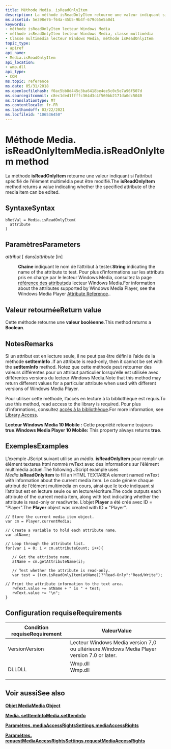 ```yaml
---
title: Méthode Media. isReadOnlyItem
description: La méthode isReadOnlyItem retourne une valeur indiquant si l’attribut spécifié de l’élément multimédia peut être modifié.
ms.assetid: 5e398e76-f64a-45b5-9b4f-679c65e5a0d1
keywords:
- méthode isReadOnlyItem lecteur Windows Media
- méthode isReadOnlyItem lecteur Windows Media, classe multimédia
- Classe multimédia lecteur Windows Media, méthode isReadOnlyItem
topic_type:
- apiref
api_name:
- Media.isReadOnlyItem
api_location:
- wmp.dll
api_type:
- COM
ms.topic: reference
ms.date: 05/31/2018
ms.openlocfilehash: f0ac5bb8d445c3ba6418be4ee5c0c5e7a96f507d
ms.sourcegitcommit: c8ec1ded1ffffc364d3c4f560bb2171da0dc5040
ms.translationtype: MT
ms.contentlocale: fr-FR
ms.lasthandoff: 03/22/2021
ms.locfileid: "106536450"
---
```

# <a name="mediaisreadonlyitem-method"></a><span data-ttu-id="d5d79-106">Méthode Media. isReadOnlyItem</span><span class="sxs-lookup"><span data-stu-id="d5d79-106">Media.isReadOnlyItem method</span></span>

<span data-ttu-id="d5d79-107">La méthode **isReadOnlyItem** retourne une valeur indiquant si l’attribut spécifié de l’élément multimédia peut être modifié.</span><span class="sxs-lookup"><span data-stu-id="d5d79-107">The **isReadOnlyItem** method returns a value indicating whether the specified attribute of the media item can be edited.</span></span>

## <a name="syntax"></a><span data-ttu-id="d5d79-108">Syntaxe</span><span class="sxs-lookup"><span data-stu-id="d5d79-108">Syntax</span></span>


```JScript
bRetVal = Media.isReadOnlyItem(
  attribute
)
```



## <a name="parameters"></a><span data-ttu-id="d5d79-109">Paramètres</span><span class="sxs-lookup"><span data-stu-id="d5d79-109">Parameters</span></span>

<dl> <dt>

<span data-ttu-id="d5d79-110">*attribut* \[ dans\]</span><span class="sxs-lookup"><span data-stu-id="d5d79-110">*attribute* \[in\]</span></span>
</dt> <dd>

<span data-ttu-id="d5d79-111">**Chaîne** indiquant le nom de l’attribut à tester.</span><span class="sxs-lookup"><span data-stu-id="d5d79-111">**String** indicating the name of the attribute to test.</span></span> <span data-ttu-id="d5d79-112">Pour plus d’informations sur les attributs pris en charge par le lecteur Windows Media, consultez la page [référence des attributs](attribute-reference.md)du lecteur Windows Media.</span><span class="sxs-lookup"><span data-stu-id="d5d79-112">For information about the attributes supported by Windows Media Player, see the Windows Media Player [Attribute Reference](attribute-reference.md)..</span></span>

</dd> </dl>

## <a name="return-value"></a><span data-ttu-id="d5d79-113">Valeur retournée</span><span class="sxs-lookup"><span data-stu-id="d5d79-113">Return value</span></span>

<span data-ttu-id="d5d79-114">Cette méthode retourne une **valeur booléenne**.</span><span class="sxs-lookup"><span data-stu-id="d5d79-114">This method returns a **Boolean**.</span></span>

## <a name="remarks"></a><span data-ttu-id="d5d79-115">Notes</span><span class="sxs-lookup"><span data-stu-id="d5d79-115">Remarks</span></span>

<span data-ttu-id="d5d79-116">Si un attribut est en lecture seule, il ne peut pas être défini à l’aide de la méthode **setItemInfo** .</span><span class="sxs-lookup"><span data-stu-id="d5d79-116">If an attribute is read-only, then it cannot be set with the **setItemInfo** method.</span></span> <span data-ttu-id="d5d79-117">Notez que cette méthode peut retourner des valeurs différentes pour un attribut particulier lorsqu’elle est utilisée avec différentes versions du lecteur Windows Media.</span><span class="sxs-lookup"><span data-stu-id="d5d79-117">Note that this method may return different values for a particular attribute when used with different versions of Windows Media Player.</span></span>

<span data-ttu-id="d5d79-118">Pour utiliser cette méthode, l’accès en lecture à la bibliothèque est requis.</span><span class="sxs-lookup"><span data-stu-id="d5d79-118">To use this method, read access to the library is required.</span></span> <span data-ttu-id="d5d79-119">Pour plus d’informations, consultez [accès à la bibliothèque](library-access.md).</span><span class="sxs-lookup"><span data-stu-id="d5d79-119">For more information, see [Library Access](library-access.md).</span></span>

<span data-ttu-id="d5d79-120">**Lecteur Windows Media 10 Mobile :** Cette propriété retourne toujours **true**.</span><span class="sxs-lookup"><span data-stu-id="d5d79-120">**Windows Media Player 10 Mobile:** This property always returns **true**.</span></span>

## <a name="examples"></a><span data-ttu-id="d5d79-121">Exemples</span><span class="sxs-lookup"><span data-stu-id="d5d79-121">Examples</span></span>

<span data-ttu-id="d5d79-122">L’exemple JScript suivant utilise un *média*. **isReadOnlyItem** pour remplir un élément textarea html nommé rwText avec des informations sur l’élément multimédia actuel.</span><span class="sxs-lookup"><span data-stu-id="d5d79-122">The following JScript example uses *Media*.**isReadOnlyItem** to fill an HTML TEXTAREA element named rwText with information about the current media item.</span></span> <span data-ttu-id="d5d79-123">Le code génère chaque attribut de l’élément multimédia en cours, ainsi que le texte indiquant si l’attribut est en lecture seule ou en lecture/écriture.</span><span class="sxs-lookup"><span data-stu-id="d5d79-123">The code outputs each attribute of the current media item, along with text indicating whether the attribute is read-only or read/write.</span></span> <span data-ttu-id="d5d79-124">L’objet **Player** a été créé avec ID = "Player".</span><span class="sxs-lookup"><span data-stu-id="d5d79-124">The **Player** object was created with ID = "Player".</span></span>


```JScript
// Store the current media item object.
var cm = Player.currentMedia;

// Create a variable to hold each attribute name.
var atName;

// Loop through the attribute list.
for(var i = 0; i < cm.attributeCount; i++){

   // Get the attribute name.
   atName = cm.getAttributeName(i);

   // Test whether the attribute is read-only.
   var test = ((cm.isReadOnlyItem(atName))?"Read-Only":"Read/Write");

// Print the attribute information to the text area.
   rwText.value += atName + " is " + test;
   rwText.value += "\n";
}

```



## <a name="requirements"></a><span data-ttu-id="d5d79-125">Configuration requise</span><span class="sxs-lookup"><span data-stu-id="d5d79-125">Requirements</span></span>



| <span data-ttu-id="d5d79-126">Condition requise</span><span class="sxs-lookup"><span data-stu-id="d5d79-126">Requirement</span></span> | <span data-ttu-id="d5d79-127">Valeur</span><span class="sxs-lookup"><span data-stu-id="d5d79-127">Value</span></span> |
|--------------------|------------------------------------------------------------------------------------|
| <span data-ttu-id="d5d79-128">Version</span><span class="sxs-lookup"><span data-stu-id="d5d79-128">Version</span></span><br/> | <span data-ttu-id="d5d79-129">Lecteur Windows Media version 7,0 ou ultérieure.</span><span class="sxs-lookup"><span data-stu-id="d5d79-129">Windows Media Player version 7.0 or later.</span></span><br/>                              |
| <span data-ttu-id="d5d79-130">DLL</span><span class="sxs-lookup"><span data-stu-id="d5d79-130">DLL</span></span><br/>     | <dl> <span data-ttu-id="d5d79-131"><dt>Wmp.dll</dt></span><span class="sxs-lookup"><span data-stu-id="d5d79-131"><dt>Wmp.dll</dt></span></span> </dl> |



## <a name="see-also"></a><span data-ttu-id="d5d79-132">Voir aussi</span><span class="sxs-lookup"><span data-stu-id="d5d79-132">See also</span></span>

<dl> <dt>

[<span data-ttu-id="d5d79-133">**Objet Media**</span><span class="sxs-lookup"><span data-stu-id="d5d79-133">**Media Object**</span></span>](media-object.md)
</dt> <dt>

[<span data-ttu-id="d5d79-134">**Media. setItemInfo**</span><span class="sxs-lookup"><span data-stu-id="d5d79-134">**Media.setItemInfo**</span></span>](media-setiteminfo.md)
</dt> <dt>

[<span data-ttu-id="d5d79-135">**Paramètres. mediaAccessRights**</span><span class="sxs-lookup"><span data-stu-id="d5d79-135">**Settings.mediaAccessRights**</span></span>](settings-mediaaccessrights.md)
</dt> <dt>

[<span data-ttu-id="d5d79-136">**Paramètres. requestMediaAccessRights**</span><span class="sxs-lookup"><span data-stu-id="d5d79-136">**Settings.requestMediaAccessRights**</span></span>](settings-requestmediaaccessrights.md)
</dt> </dl>

 

 






